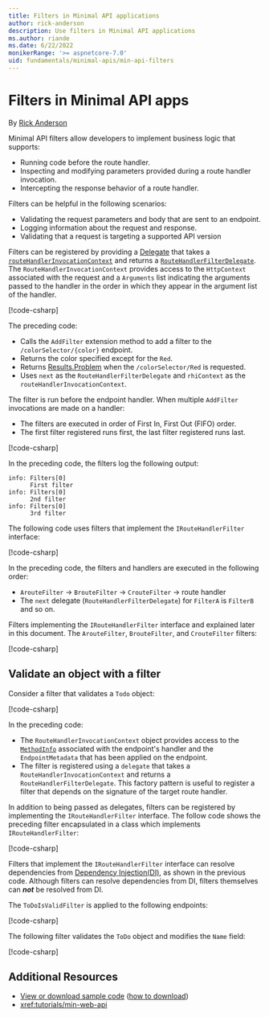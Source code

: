 ```yaml
---
title: Filters in Minimal API applications
author: rick-anderson
description: Use filters in Minimal API applications
ms.author: riande
ms.date: 6/22/2022
monikerRange: '>= aspnetcore-7.0'
uid: fundamentals/minimal-apis/min-api-filters
---
```

# Filters in Minimal API apps

By [Rick Anderson](https://twitter.com/RickAndMSFT)

Minimal API filters allow developers to implement business logic that supports:

* Running code before the route handler.
* Inspecting and modifying parameters provided during a route handler invocation.
* Intercepting the response behavior of a route handler.

Filters can be helpful in the following scenarios:

* Validating the request parameters and body that are sent to an endpoint.
* Logging information about the request and response.
* Validating that a request is targeting a supported API version

Filters can be registered by providing a [Delegate](/dotnet/csharp/programming-guide/delegates/) that takes a [`routeHandlerInvocationContext`](https://github.com/dotnet/aspnetcore/blob/main/src/Http/Http.Abstractions/src/RouteHandlerInvocationContext.cs) and returns  a [`RouteHandlerFilterDelegate`](https://github.com/dotnet/aspnetcore/blob/main/src/Http/Http.Abstractions/src/RouteHandlerFilterDelegate.cs). The `RouteHandlerInvocationContext` provides access to the `HttpContext` associated with the request and a `Arguments` list indicating the arguments passed to the handler in the order in which they appear in the argument list of the handler.

[!code-csharp[](~/fundamentals/minimal-apis/min-api-filters/7samples/Filters/Program.cs?name=snippet1)]

The preceding code:

* Calls the `AddFilter` extension method to add a filter to the `/colorSelector/{color}` endpoint.
* Returns the color specified except for the `Red`.
* Returns [Results.Problem](xref:Microsoft.AspNetCore.Http.Results.Problem%2A) when the `/colorSelector/Red` is requested.
* Uses `next` as the `RouteHandlerFilterDelegate` and `rhiContext` as the `routeHandlerInvocationContext`.

The filter is run before the endpoint handler. When multiple `AddFilter` invocations are made on a handler:

* The filters are executed in order of First In, First Out (FIFO) order.
* The first filter registered runs first, the last filter registered runs last.

[!code-csharp[](~/fundamentals/minimal-apis/min-api-filters/7samples/Filters/Program.cs?name=snippet_xyz)]

In the preceding code, the filters log the following output:

```dotnetcli
info: Filters[0]
      First filter
info: Filters[0]
      2nd filter
info: Filters[0]
      3rd filter

```

The following code uses filters that implement the `IRouteHandlerFilter` interface:

[!code-csharp[](~/fundamentals/minimal-apis/min-api-filters/7samples/Filters/Program.cs?name=snippet_abc)]

In the preceding code, the filters and handlers are executed in the following order:

* `ArouteFilter` -> `BrouteFilter` -> `CrouteFilter` -> route handler
* The `next` delegate (`RouteHandlerFilterDelegate`) for `FilterA` is `FilterB` and so on.

Filters implementing the `IRouteHandlerFilter` interface and explained later in this document. The `ArouteFilter`, `BrouteFilter`, and `CrouteFilter` filters:

[!code-csharp[](~/fundamentals/minimal-apis/min-api-filters/7samples/Filters/Program.cs?name=snippet_abc)]

## Validate an object with a filter

Consider a filter that validates a `Todo` object:

[!code-csharp[](~/fundamentals/minimal-apis/min-api-filters/7samples/Filters/RouteFilters/AbcRouteFilters.cs)]

In the preceding code:

* The `RouteHandlerInvocationContext` object provides access to the [`MethodInfo`](/dotnet/api/system.reflection.methodinfo) associated with the endpoint's handler and the `EndpointMetadata` that has been applied on the endpoint.
* The filter is registered using a `delegate` that takes a `RouteHandlerInvocationContext` and returns a `RouteHandlerFilterDelegate`. This factory pattern is useful to register a filter that depends on the signature of the target route handler.

In addition to being passed as delegates, filters can be registered by implementing the `IRouteHandlerFilter` interface. The follow code shows the preceding filter encapsulated in a class which implements `IRouteHandlerFilter`:

[!code-csharp[](~/fundamentals/minimal-apis/min-api-filters/7samples/todo/RouteFilters/ToDoIsValidFilter.cs?name=snippet)]

Filters that implement the `IRouteHandlerFilter` interface can resolve dependencies from [Dependency Injection(DI)](xref:fundamentals/dependency-injection), as shown in the previous code. Although filters can resolve dependencies from DI, filters themselves can ***not*** be resolved from DI.

The `ToDoIsValidFilter` is applied to the following endpoints:

[!code-csharp[](~/fundamentals/minimal-apis/min-api-filters/7samples/todo/Program.cs?name=snippet_2flt)]

The following filter validates the `ToDo` object and modifies the `Name` field:

[!code-csharp[](~/fundamentals/minimal-apis/min-api-filters/7samples/todo/RouteFilters/ToDoIsValidFilter.cs?name=snippet2&highlight=7)]

## Additional Resources

* [View or download sample code](https://github.com/aspnet/Docs/tree/main/aspnetcore/fundamentals/minimal-apis/min-api-filters/7samples) ([how to download](xref:index#how-to-download-a-sample))
* <xref:tutorials/min-web-api>
